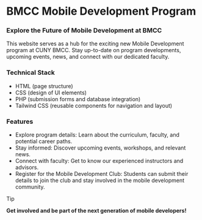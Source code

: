 # BMCC Mobile Development Program
### Explore the Future of Mobile Development at BMCC
This website serves as a hub for the exciting new Mobile Development program at CUNY BMCC. Stay up-to-date on program developments, upcoming events, news, and connect with our dedicated faculty.

### Technical Stack
- HTML (page structure)
- CSS (design of UI elements)
- PHP (submission forms and database integration)
- Tailwind CSS (reusable components for navigation and layout)

### Features
- Explore program details: Learn about the curriculum, faculty, and potential career paths.
- Stay informed: Discover upcoming events, workshops, and relevant news.
- Connect with faculty: Get to know our experienced instructors and advisors.
- Register for the Mobile Development Club: Students can submit their details to join the club and stay involved in the mobile development community.

> [!TIP]
> **Get involved and be part of the next generation of mobile developers!**
